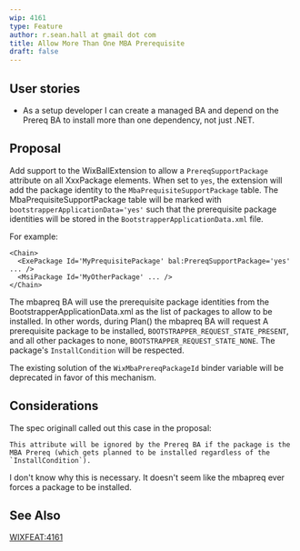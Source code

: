 ```yaml
---
wip: 4161
type: Feature
author: r.sean.hall at gmail dot com
title: Allow More Than One MBA Prerequisite
draft: false
---
```


## User stories

* As a setup developer I can create a managed BA and depend on the Prereq BA to install more than one dependency, not just .NET.


## Proposal

Add support to the WixBallExtension to allow a `PrereqSupportPackage` attribute on all XxxPackage elements.  When set to `yes`, the extension will add the package identity to the `MbaPrequisiteSupportPackage` table. The MbaPrequisiteSupportPackage table will be marked with `bootstrapperApplicationData='yes'` such that the prerequisite package identities will be stored in the `BootstrapperApplicationData.xml` file.

For example:

    <Chain>
      <ExePackage Id='MyPrequisitePackage' bal:PrereqSupportPackage='yes' ... />
      <MsiPackage Id='MyOtherPackage' ... />
    </Chain>

The mbapreq BA will use the prerequisite package identities from the BootstrapperApplicationData.xml as the list of packages to allow to be installed. In other words, during Plan() the mbapreq BA will request A prerequisite package to be installed, `BOOTSTRAPPER_REQUEST_STATE_PRESENT`,  and all other packages to none, `BOOTSTRAPPER_REQUEST_STATE_NONE`. The package's `InstallCondition` will be respected.

The existing solution of the `WixMbaPrereqPackageId` binder variable will be deprecated in favor of this mechanism.


## Considerations

The spec originall called out this case in the proposal:

    This attribute will be ignored by the Prereq BA if the package is the MBA Prereq (which gets planned to be installed regardless of the `InstallCondition`).

I don't know why this is necessary. It doesn't seem like the mbapreq ever forces a package to be installed.


## See Also

[WIXFEAT:4161](http://wixtoolset.org/issues/4161)